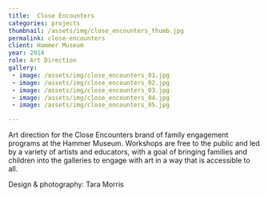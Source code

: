 ```yaml
---
title:  Close Encounters
categories: projects
thumbnail: /assets/img/close_encounters_thumb.jpg
permalink: close-encounters
client: Hammer Museum
year: 2014
role: Art Direction
gallery:
 - image: /assets/img/close_encounters_01.jpg
 - image: /assets/img/close_encounters_02.jpg
 - image: /assets/img/close_encounters_03.jpg
 - image: /assets/img/close_encounters_04.jpg
 - image: /assets/img/close_encounters_05.jpg

---
```


Art direction for the Close Encounters brand of family engagement programs at the Hammer Museum. Workshops are free to the public and led by a variety of artists and educators, with a goal of bringing families and children into the galleries to engage with art in a way that is accessible to all.

Design &amp; photography: Tara Morris